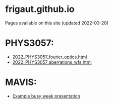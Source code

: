 # frigaut.github.io
Pages available on this site (updated 2022-03-20)

# PHYS3057:

* [2022_PHYS3057_fourier_optics.html](anu/phys3057/2021_PHYS3057_fourier_optics.html)
* [2022_PHYS3057_aberrations_wfs.html](anu/phys3057/2021_PHYS3057_aberrations_wfs.html)

# MAVIS:
* [Example busy week presentation](mavis/mavis.html)